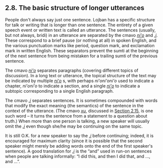 <a id="section-structure-of-utterances"></a>2.8. <a id="c2s8"></a>The basic structure of longer utterances
----------------------------------------------------------------------------------------------------------

People don't always say just one sentence. Lojban has a specific structure for talk or writing that is longer than one sentence. The entirety of a given speech event or written text is called an utterance. The sentences (usually, but not always, bridi) in an utterance are separated by the cmavo _<a id="id-1.3.10.2.1.1" class="indexterm"></a>[_ni'o_](../go01#valsi-niho)_ and _<a id="id-1.3.10.2.2.1" class="indexterm"></a>[_.i_](../go01#valsi-i)_. These correspond to a brief pause (or nothing at all) in spoken English, and the various punctuation marks like period, question mark, and exclamation mark in written English. These separators prevent the sumti at the beginning of the next sentence from being mistaken for a trailing sumti of the previous sentence.

The cmavo _<a id="id-1.3.10.3.1.1" class="indexterm"></a>[_ni'o_](../go01#valsi-niho)_ separates paragraphs (covering different topics of discussion). In a long text or utterance, the topical structure of the text may be indicated by multiple _<a id="id-1.3.10.3.2.1" class="indexterm"></a>[_ni'o_](../go01#valsi-niho)_ s, with perhaps _<a id="id-1.3.10.3.3.1" class="indexterm"></a>ni'oni'oni'o_ used to indicate a chapter, _<a id="id-1.3.10.3.4.1" class="indexterm"></a>ni'oni'o_ to indicate a section, and a single _<a id="id-1.3.10.3.5.1" class="indexterm"></a>[_ni'o_](../go01#valsi-niho)_ to indicate a subtopic corresponding to a single English paragraph.

The cmavo _<a id="id-1.3.10.4.1.1" class="indexterm"></a>[_.i_](../go01#valsi-i)_ separates sentences. It is sometimes compounded with words that modify the exact meaning (the semantics) of the sentence in the context of the utterance. (The cmavo _<a id="id-1.3.10.4.2.1" class="indexterm"></a>[_xu_](../go01#valsi-xu)_, discussed in [Section 2.15](../section-basic-questions), is one such word – it turns the sentence from a statement to a question about truth.) When more than one person is talking, a new speaker will usually omit the _<a id="id-1.3.10.4.4.1" class="indexterm"></a>[_.i_](../go01#valsi-i)_ even though she/he may be continuing on the same topic.

It is still O.K. for a new speaker to say the _<a id="id-1.3.10.5.1.1" class="indexterm"></a>[_.i_](../go01#valsi-i)_ before continuing; indeed, it is encouraged for maximum clarity (since it is possible that the second speaker might merely be adding words onto the end of the first speaker's sentence). A good translation for _<a id="id-1.3.10.5.2.1" class="indexterm"></a>[_.i_](../go01#valsi-i)_ is the “and” used in run-on sentences when people are talking informally: “I did this, and then I did that, and ..., and ...”.